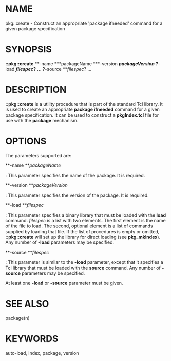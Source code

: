 # NAME

pkg::create - Construct an appropriate \'package ifneeded\' command for
a given package specification

# SYNOPSIS

**::pkg::create** **-name ***packageName ***-version ***packageVersion*
?**-load ***filespec*? \... ?**-source ***filespec*? \...

# DESCRIPTION

**::pkg::create** is a utility procedure that is part of the standard
Tcl library. It is used to create an appropriate **package ifneeded**
command for a given package specification. It can be used to construct a
**pkgIndex.tcl** file for use with the **package** mechanism.

# OPTIONS

The parameters supported are:

**-name ***packageName*

:   This parameter specifies the name of the package. It is required.

**-version ***packageVersion*

:   This parameter specifies the version of the package. It is required.

**-load ***filespec*

:   This parameter specifies a binary library that must be loaded with
    the **load** command. *filespec* is a list with two elements. The
    first element is the name of the file to load. The second, optional
    element is a list of commands supplied by loading that file. If the
    list of procedures is empty or omitted, **::pkg::create** will set
    up the library for direct loading (see **pkg_mkIndex**). Any number
    of **-load** parameters may be specified.

**-source ***filespec*

:   This parameter is similar to the **-load** parameter, except that it
    specifies a Tcl library that must be loaded with the **source**
    command. Any number of **-source** parameters may be specified.

At least one **-load** or **-source** parameter must be given.

# SEE ALSO

package(n)

# KEYWORDS

auto-load, index, package, version
